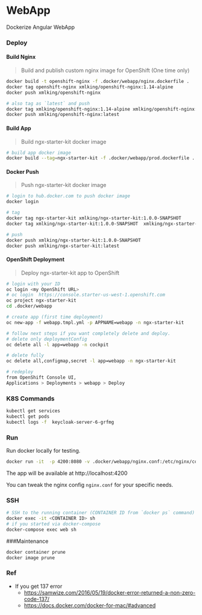WebApp
======

Dockerize Angular WebApp

### Deploy

#### Build Nginx
> Build and publish custom nginx image for OpenShift (One time only)
```bash
docker build -t openshift-nginx -f .docker/webapp/nginx.dockerfile .
docker tag openshift-nginx xmlking/openshift-nginx:1.14-alpine
docker push xmlking/openshift-nginx

# also tag as `latest` and push
docker tag xmlking/openshift-nginx:1.14-alpine xmlking/openshift-nginx:latest
docker push xmlking/openshift-nginx:latest
```

#### Build App
> Build ngx-starter-kit docker image
```bash
# build app docker image
docker build --tag=ngx-starter-kit -f .docker/webapp/prod.dockerfile . 
```

#### Docker Push
> Push ngx-starter-kit docker image
```bash
# login to hub.docker.com to push docker image
docker login

# tag  
docker tag ngx-starter-kit xmlking/ngx-starter-kit:1.0.0-SNAPSHOT
docker tag xmlking/ngx-starter-kit:1.0.0-SNAPSHOT  xmlking/ngx-starter-kit:latest

# push
docker push xmlking/ngx-starter-kit:1.0.0-SNAPSHOT
docker push xmlking/ngx-starter-kit:latest
```

#### OpenShift Deployment
> Deploy ngx-starter-kit app to OpenShift
```bash
# login with your ID
oc login <my OpenShift URL>
# oc login  https://console.starter-us-west-1.openshift.com
oc project ngx-starter-kit
cd .docker/webapp

# create app (first time deployment)
oc new-app -f webapp.tmpl.yml -p APPNAME=webapp -n ngx-starter-kit

# follow next steps if you want completely delete and deploy.
# delete only deploymentConfig
oc delete all -l app=webapp -n cockpit

# delete fully
oc delete all,configmap,secret -l app=webapp -n ngx-starter-kit

# redeploy
from OpenShift Console UI, 
Applications > Deployments > webapp > Deploy 
```

 
### K8S Commands
```bash
kubectl get services
kubectl get pods
kubectl logs -f  keycloak-server-6-grfmg
```

### Run 
Run docker locally for testing.
```bash
docker run -it  -p 4200:8080 -v .docker/webapp/nginx.conf:/etc/nginx/conf.d/nginx.conf cockpit
```

The app will be available at http://localhost:4200

You can tweak the nginx config  ```nginx.conf``` for your specific needs.

### SSH
```bash
# SSH to the running container (CONTAINER ID from `docker ps` command)
docker exec -it <CONTAINER ID> sh
# if you started via docker-compose
docker-compose exec web sh
```

###Maintenance
```bash
docker container prune
docker image prune
```


### Ref
* If you get 137 error
  * https://samwize.com/2016/05/19/docker-error-returned-a-non-zero-code-137/
  * https://docs.docker.com/docker-for-mac/#advanced
